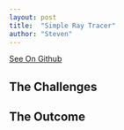 ```yaml
---
layout: post
title:  "Simple Ray Tracer"
author: "Steven"
---
```




[See On Github](https://github.com/tucci/comp442-compiler)

##  The Challenges


## The Outcome
